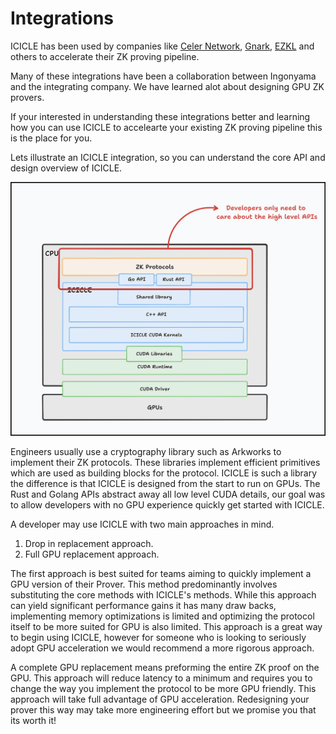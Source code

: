 # Integrations

ICICLE has been used by companies like [Celer Network](https://github.com/celer-network), [Gnark](https://github.com/Consensys/gnark), [EZKL](https://blog.ezkl.xyz/post/acceleration/) and others to accelerate their ZK proving pipeline.

Many of these integrations have been a collaboration between Ingonyama and the integrating company. We have learned alot about designing GPU ZK provers. 

If your interested in understanding these integrations better and learning how you can use ICICLE to accelearte your existing ZK proving pipeline this is the place for you.

Lets illustrate an ICICLE integration, so you can understand the core API and design overview of ICICLE.

![ICICLE architecture](../../static/img/architecture-highlight.png)

Engineers usually use a cryptography library such as Arkworks to implement their ZK protocols. These libraries implement efficient primitives which are used as building blocks for the protocol. ICICLE is such a library the difference is that ICICLE is designed from the start to run on GPUs. The Rust and Golang APIs abstract away all low level CUDA details, our goal was to allow developers with no GPU experience quickly get started with ICICLE. 

A developer may use ICICLE with two main approaches in mind.

1. Drop in replacement approach.
2. Full GPU replacement approach.

The first approach is best suited for teams aiming to quickly implement a GPU version of their Prover. This method predominantly involves substituting the core methods with ICICLE's methods. While this approach can yield significant performance gains it has many draw backs, implementing memory optimizations is limited and optimizing the protocol itself to be more suited for GPU is also limited. This approach is a great way to begin using ICICLE, however for someone who is looking to seriously adopt GPU acceleration we would recommend a more rigorous approach.

A complete GPU replacement means preforming the entire ZK proof on the GPU. This approach will reduce latency to a minimum and requires you to change the way you implement the protocol to be more GPU friendly. This approach will take full advantage of GPU acceleration. Redesigning your prover this way may take more engineering effort but we promise you that its worth it!

